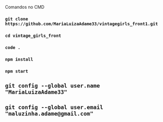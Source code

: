 Comandos no CMD

### `git clone https://github.com/MariaLuizaAdame33/vintagegirls_front1.git`

### `cd vintage_girls_front`

### `code . `

### `npm install`

### `npm start`

## `git config --global user.name "MariaLuizaAdame33"`

## `git config --global user.email "maluzinha.adame@gmail.com"`
